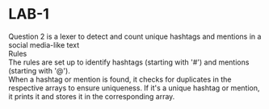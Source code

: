 # LAB-1

Question 2 is
a lexer to detect and count unique hashtags and mentions in a social media-like text <br>
Rules <br>
The rules are set up to identify hashtags (starting with '#') and mentions (starting with '@'). <br>
When a hashtag or mention is found, it checks for duplicates in the respective arrays to ensure uniqueness.
If it's a unique hashtag or mention, it prints it and stores it in the corresponding array.
